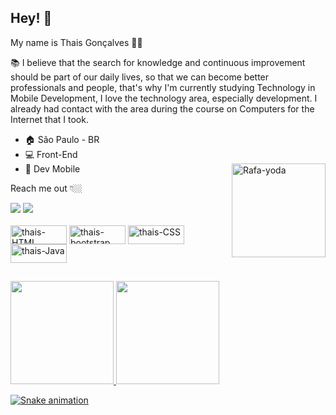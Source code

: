 ## Hey!  👋

My name is Thais Gonçalves 👩🏽

📚  I believe that the search for knowledge and continuous improvement should be part of our daily lives, so that we can become better professionals and people, that's why I'm currently studying Technology in Mobile Development, I love the technology area, especially development. I already had contact with the area during the course on Computers for the Internet that I took.


- 🏠 São Paulo - BR
- 💻 Front-End
- 📲 Dev Mobile
  <img align="right" alt="Rafa-yoda" height="150" width="150" src="https://cdn.discordapp.com/attachments/881884395651362830/881885433473142784/melhor2.gif">

Reach me out 👇🏼


<div>
  <a href = "mailto:thaisgs.silva@gmail.com"><img src="https://img.shields.io/badge/-Gmail-%23333?style=for-the-badge&logo=gmail&logoColor=white" target="_blank"></a>
  <a href="https://www.linkedin.com/in/thaisgon" target="_blank"><img src="https://img.shields.io/badge/-LinkedIn-%230077B5?style=for-the-badge&logo=linkedin&logoColor=white" target="_blank"></a> 

  
</div>

  <div style="display: inline_block"><br>  
  <img align="center" alt="thais-HTML" height="30" width="90" src="https://img.shields.io/badge/HTML-239120?style=for-the-badge&logo=html5&logoColor=white">   
  <img align="center" alt="thais-bootstrap" height="30" width="90" src="https://img.shields.io/badge/Bootstrap-563D7C?style=for-the-badge&logo=bootstrap&logoColor=white"> 
  <img align="center" alt="thais-CSS" height="30" width="90" src="https://img.shields.io/badge/CSS-239120?&style=for-the-badge&logo=css3&logoColor=white">    
  <img align="center" alt="thais-Java" height="30" width="90" src="https://img.shields.io/badge/Java-ED8B00?style=for-the-badge&logo=java&logoColor=white">  
</div>

##  
  
<div>
  <a href="https://github.com/thaisgon">
  <img height="165em" src="https://github-readme-stats.vercel.app/api?username=thaisgon&show_icons=true&theme=radical&include_all_commits=true&count_private=true"/>
  <img height="165em" src="https://github-readme-stats.vercel.app/api/top-langs/?username=thaisgon&layout=compact&langs_count=7&theme=radical"/>
</div>  

  
  ![Snake animation](https://github.com/thaisgon/thaisgon/blob/output/github-contribution-grid-snake.svg)



